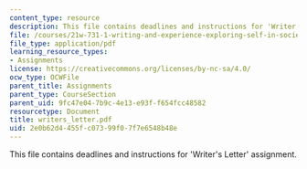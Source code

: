 ```yaml
---
content_type: resource
description: This file contains deadlines and instructions for 'Writer's Letter' assignment.
file: /courses/21w-731-1-writing-and-experience-exploring-self-in-society-spring-2004/2e0b62d4455fc07399f07f7e6548b48e_writers_letter.pdf
file_type: application/pdf
learning_resource_types:
- Assignments
license: https://creativecommons.org/licenses/by-nc-sa/4.0/
ocw_type: OCWFile
parent_title: Assignments
parent_type: CourseSection
parent_uid: 9fc47e04-7b9c-4e13-e93f-f654fcc48582
resourcetype: Document
title: writers_letter.pdf
uid: 2e0b62d4-455f-c073-99f0-7f7e6548b48e
---
```

This file contains deadlines and instructions for 'Writer's Letter' assignment.